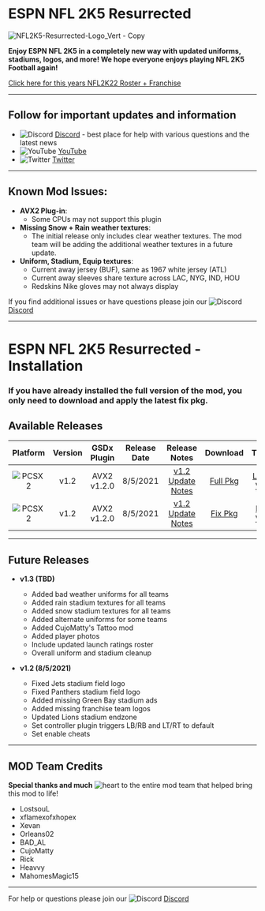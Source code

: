 # ESPN NFL 2K5 Resurrected
![NFL2K5-Resurrected-Logo_Vert - Copy](https://user-images.githubusercontent.com/69597675/125115163-f4c3a980-e0b8-11eb-8fd9-f85579922b0e.png)

**Enjoy ESPN NFL 2K5 in a completely new way with updated uniforms, stadiums, logos, and more! We hope everyone enjoys playing NFL 2K5 Football again!**

[Click here for this years NFL2K22 Roster + Franchise](https://github.com/lostsoul63b/NFL2K5-Resurrected/blob/main/PCSX2/notes/2K22LaunchRatings.md)

---------
## Follow for important updates and information
* ![Discord](https://user-images.githubusercontent.com/69597675/124640725-d1e88980-de5b-11eb-926d-ec5f55b19a62.png) [Discord](https://discord.gg/sBVXzYb) - best place for help with various questions and the latest news
* ![YouTube](https://user-images.githubusercontent.com/69597675/124641345-9b5f3e80-de5c-11eb-80e3-4dc5fabc4137.png) [YouTube](https://www.youtube.com/lostsoul63b)
* ![Twitter](https://user-images.githubusercontent.com/69597675/124641220-71a61780-de5c-11eb-8bd9-0c8c3ad46949.png) [Twitter](https://twitter.com/blostsou)
---------
## Known Mod Issues:
* **AVX2 Plug-in**:
  * Some CPUs may not support this plugin
* **Missing Snow + Rain weather textures**:
  * The initial release only includes clear weather textures. The mod team will be adding the additional weather textures in a future update.
* **Uniform, Stadium, Equip textures**: 
  * Current away jersey (BUF), same as 1967 white jersey (ATL) 
  * Current away sleeves share texture across LAC, NYG, IND, HOU
  * Redskins Nike gloves may not always display

If you find additional issues or have questions please join our ![Discord](https://user-images.githubusercontent.com/69597675/124640725-d1e88980-de5b-11eb-926d-ec5f55b19a62.png) [Discord](https://discord.gg/sBVXzYb)

---------
# ESPN NFL 2K5 Resurrected - Installation

### If you have already installed the full version of the mod, you only need to download and apply the latest fix pkg.

## Available Releases
| Platform | Version | GSDx Plugin | Release Date  | Release Notes | Download | Tutorial |
| :-------------: | :-------------: | :-------------: | :-------------: | :-------------: | :-------------: |  :-------------: |
| ![PCSX2](https://user-images.githubusercontent.com/69597675/124647169-9baf0800-de63-11eb-974c-a7a4b2aecc1d.png) | v1.2  | AVX2 v1.2.0  | 8/5/2021  | [v1.2 Update Notes](https://github.com/lostsoul63b/NFL2K5-Resurrected/blob/main/PCSX2/notes/v1.2-release-notes.md)  | [Full Pkg](PCSX2/button-select.md) | [Launch Video](https://youtu.be/FELJizbEUdM) |
| ![PCSX2](https://user-images.githubusercontent.com/69597675/124647169-9baf0800-de63-11eb-974c-a7a4b2aecc1d.png) | v1.2  | AVX2 v1.2.0  | 8/5/2021  | [v1.2 Update Notes](https://github.com/lostsoul63b/NFL2K5-Resurrected/blob/main/PCSX2/notes/v1.2-release-notes.md) | [Fix Pkg](PCSX2/v1.2/v1.2button-select.md) | [Patch Video](https://youtu.be/rnpFSgOovCM) |

---------
## Future Releases
* **v1.3 (TBD)**
  * Added bad weather uniforms for all teams
  * Added rain stadium textures for all teams
  * Added snow stadium textures for all teams
  * Added alternate uniforms for some teams
  * Added CujoMatty's Tattoo mod
  * Added player photos
  * Include updated launch ratings roster
  * Overall uniform and stadium cleanup

* **v1.2 (8/5/2021)**
  * Fixed Jets stadium field logo
  * Fixed Panthers stadium field logo
  * Added missing Green Bay stadium ads
  * Added missing franchise team logos
  * Updated Lions stadium endzone  
  * Set controller plugin triggers LB/RB and LT/RT to default
  * Set enable cheats

---------
## MOD Team Credits
**Special thanks and much** ![heart](https://user-images.githubusercontent.com/69597675/125808838-b20315aa-b53f-41a2-b31a-691d685fb1df.png) to the entire mod team that helped bring this mod to life!
* LostsouL
* xflamexofxhopex
* Xevan
* Orleans02
* BAD_AL
* CujoMatty
* Rick
* Heavvy
* MahomesMagic15

---------
For help or questions please join our ![Discord](https://user-images.githubusercontent.com/69597675/124640725-d1e88980-de5b-11eb-926d-ec5f55b19a62.png) [Discord](https://discord.gg/sBVXzYb)
